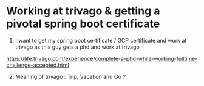 
# Working at trivago & getting a pivotal spring boot certificate

1) I want to get my spring boot certificate / GCP certificate and work at trivago
as this guy gets a phd and work at trivago

https://life.trivago.com/experience/complete-a-phd-while-working-fulltime-challenge-accepted.html

2) Meaning of trivago : Trip, Vacation and Go ?

